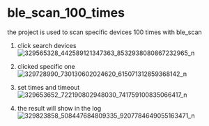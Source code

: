 # ble_scan_100_times
the project is used to scan specific devices 100 times with ble_scan

1. click search devices
![329565328_442589121347363_8532938080867232965_n](https://user-images.githubusercontent.com/16066293/217006825-0ba05e11-f258-49ff-9fb1-39d3584c1a5c.png)

2. clicked specific one
![329728990_730130602024620_615071312859368142_n](https://user-images.githubusercontent.com/16066293/217006520-476e156d-2122-4a5f-8f4c-3ddc8385a5bc.png)

3. set times and timeout
![329653652_722190802948030_741759100835066417_n](https://user-images.githubusercontent.com/16066293/217006405-832381b1-0faa-43e9-ae2c-542635271824.png)

4. the result will show in the log
![329823858_508447684809335_9207784649055163471_n](https://user-images.githubusercontent.com/16066293/217006360-29b73496-f95e-4ee3-87c5-6b83bcd6d97f.png)
